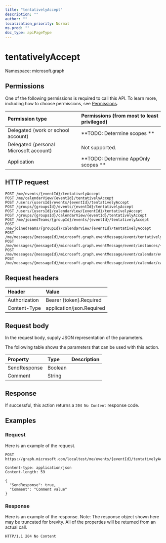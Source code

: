 ```yaml
---
title: "tentativelyAccept"
description: ""
author: ""
localization_priority: Normal
ms.prod: ""
doc_type: apiPageType
---
```


# tentativelyAccept

Namespace: microsoft.graph



## Permissions
One of the following permissions is required to call this API. To learn more, including how to choose permissions, see [Permissions](/concepts/permissions-reference.md).

|Permission type|Permissions (from most to least privileged)|
|:---|:---|
|Delegated (work or school account)|**TODO: Determine scopes **|
|Delegated (personal Microsoft account)|Not supported.|
|Application|**TODO: Determine AppOnly scopes **|

## HTTP request
<!-- {
  "blockType": "ignored"
}
-->
``` http
POST /me/events/{eventId}/tentativelyAccept
POST /me/calendarView/{eventId}/tentativelyAccept
POST /users/{usersId}/events/{eventId}/tentativelyAccept
POST /groups/{groupsId}/events/{eventId}/tentativelyAccept
POST /users/{usersId}/calendarView/{eventId}/tentativelyAccept
POST /groups/{groupsId}/calendarView/{eventId}/tentativelyAccept
POST /me/joinedTeams/{groupId}/events/{eventId}/tentativelyAccept
POST /me/joinedTeams/{groupId}/calendarView/{eventId}/tentativelyAccept
POST /me/messages/{messageId}/microsoft.graph.eventMessage/event/tentativelyAccept
POST /me/messages/{messageId}/microsoft.graph.eventMessage/event/instances/{eventId}/tentativelyAccept
POST /me/messages/{messageId}/microsoft.graph.eventMessage/event/calendar/events/{eventId}/tentativelyAccept
POST /me/messages/{messageId}/microsoft.graph.eventMessage/event/calendar/calendarView/{eventId}/tentativelyAccept
```

## Request headers
|Header|Value|
|:---|:---|
|Authorization|Bearer {token}.Required|
|Content-Type|application/json.Required|

## Request body
In the request body, supply JSON representation of the parameters.

The following table shows the parameters that can be used with this action.

|Property|Type|Description|
|:---|:---|:---|
|SendResponse|Boolean||
|Comment|String||



## Response
If successful, this action returns a `204 No Content` response code.

## Examples

### Request
Here is an example of the request.
<!-- {
  "blockType": "request",
  "name": "event_tentativelyaccept"
}
-->
``` http
POST https://graph.microsoft.com/localtest/me/events/{eventId}/tentativelyAccept

Content-type: application/json
Content-length: 59

{
  "SendResponse": true,
  "Comment": "Comment value"
}
```

### Response
Here is an example of the response. Note: The response object shown here may be truncated for brevity. All of the properties will be returned from an actual call.
<!-- {
  "blockType": "response",
  "truncated": true
}
-->
``` http
HTTP/1.1 204 No Content
```

